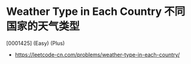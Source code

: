 # Weather Type in Each Country 不同国家的天气类型

[0001425] (Easy) (Plus)

- https://leetcode-cn.com/problems/weather-type-in-each-country/
